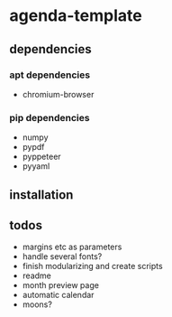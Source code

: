 # agenda-template

## dependencies

### apt dependencies

* chromium-browser

### pip dependencies

* numpy
* pypdf
* pyppeteer
* pyyaml

## installation


## todos

* margins etc as parameters
* handle several fonts?
* finish modularizing and create scripts
* readme
* month preview page
* automatic calendar
* moons?
